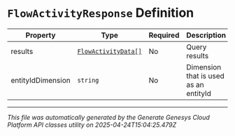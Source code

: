 # `FlowActivityResponse` Definition

| Property | Type | Required | Description |
|----------|------|----------|-------------|
| results | [`FlowActivityData[]`](flowactivitydata-definition.md) | No | Query results |
| entityIdDimension | `string` | No | Dimension that is used as an entityId |

---

*This file was automatically generated by the Generate Genesys Cloud Platform API classes utility on 2025-04-24T15:04:25.479Z*